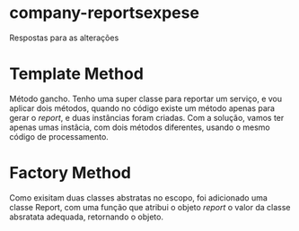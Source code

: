 # company-reportsexpese
Respostas para as alterações

# Template Method

Método gancho. Tenho uma super classe para reportar um serviço, e vou aplicar dois métodos, quando no código existe um método apenas para gerar o <i>report</i>, e duas instâncias foram criadas. Com a solução, vamos ter apenas umas instâcia, com dois métodos diferentes, usando o mesmo código de processamento.

# Factory Method

Como exisitam duas classes abstratas no escopo, foi adicionado uma classe Report, com uma função que atribui o objeto <i>report</i> o valor da classe absratata adequada, retornando o objeto.
